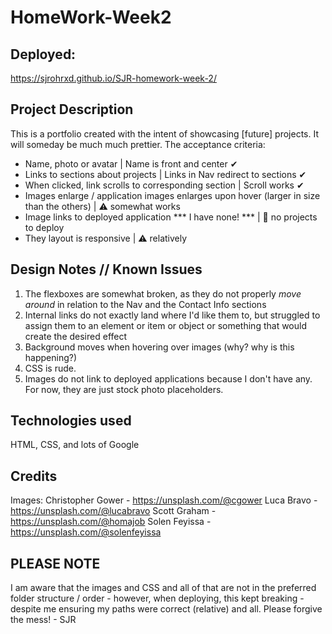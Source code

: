 # HomeWork-Week2

## Deployed:
https://sjrohrxd.github.io/SJR-homework-week-2/

## Project Description
This is a portfolio created with the intent of showcasing [future] projects. It will someday be much much prettier.
The acceptance criteria:
  - Name, photo or avatar | Name is front and center ✔
  - Links to sections about projects | Links in Nav redirect to sections ✔
  - When clicked, link scrolls to corresponding section | Scroll works ✔
  - Images enlarge / application images enlarges upon hover (larger in size than the others) | ⚠ somewhat works
  - Image links to deployed application *** I have none! *** | 🛑 no projects to deploy
  - They layout is responsive | ⚠ relatively 

## Design Notes // Known Issues
1. The flexboxes are somewhat broken, as they do not properly *move around* in relation to the Nav and the Contact Info sections
2. Internal links do not exactly land where I'd like them to, but struggled to assign them to an element or item or object or something that would create the desired effect
3. Background moves when hovering over images (why? why is this happening?)
4. CSS is rude.
5. Images do not link to deployed applications because I don't have any. For now, they are just stock photo placeholders.


## Technologies used
HTML, CSS, and lots of Google

## Credits
Images:
Christopher Gower - https://unsplash.com/@cgower
Luca Bravo - https://unsplash.com/@lucabravo
Scott Graham - https://unsplash.com/@homajob
Solen Feyissa - https://unsplash.com/@solenfeyissa

## PLEASE NOTE ##
I am aware that the images and CSS and all of that are not in the preferred folder structure / order - however, when deploying, this kept breaking - despite me ensuring my paths were correct (relative) and all. Please forgive the mess! - SJR
